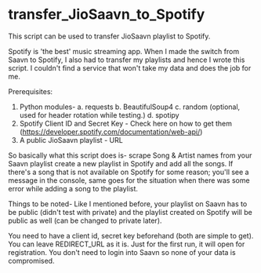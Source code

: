 # transfer_JioSaavn_to_Spotify
This script can be used to transfer JioSaavn playlist to Spotify.

Spotify is 'the best' music streaming app. When I made the switch from Saavn to Spotify, I also had to transfer my playlists and hence I wrote this script. I couldn't find a service that won't take my data and does the job for me.

Prerequisites:
1. Python modules-
  a. requests
  b. BeautifulSoup4
  c. random (optional, used for header rotation while testing.)
  d. spotipy
2. Spotify Client ID and Secret Key - Check here on how to get them (https://developer.spotify.com/documentation/web-api/)
3. A public JioSaavn playlist - URL

So basically what this script does is- scrape Song & Artist names from your Saavn playlist create a new playlist in Spotify and add all the songs.
If there's a song that is not available on Spotify for some reason; you'll see a message in the console, same goes for the situation when there was some error while adding a song to the playlist.

Things to be noted-
Like I mentioned before, your playlist on Saavn has to be public (didn't test with private) and the playlist created on Spotify will be public as well (can be changed to private later).

You need to have a client id, secret key beforehand (both are simple to get). You can leave REDIRECT_URL as it is. Just for the first run, it will open for registration.
You don't need to login into Saavn so none of your data is compromised.
